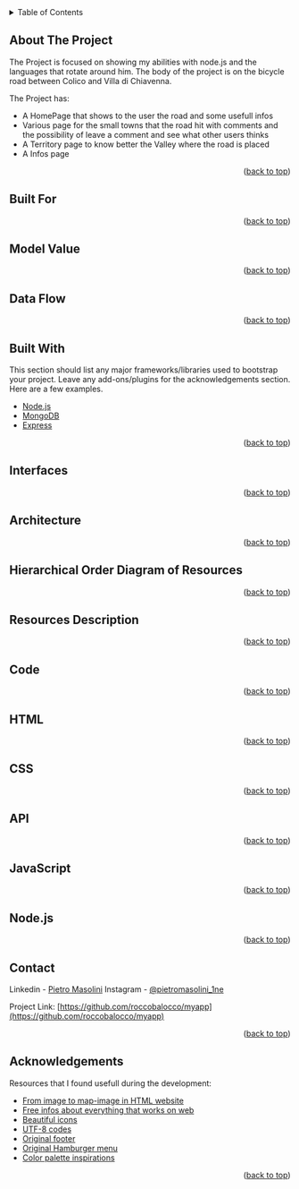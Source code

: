 <div id="top"></div>

<!-- TABLE OF CONTENTS -->
<details>
  <summary>Table of Contents</summary>
  <ol>
    <li>
      <a href="#about-the-project">About The Project</a>
      <ul>
        <li><a href="#built-for">Built For</a></li>
        <li><a href="#model-value">Model Value</a></li>
        <li><a href="#data-flow">Data Flow</a></li>
        <li><a href="#built-with">Built With</a></li>
      </ul>
    </li>
    <li><a href="#interfaces">Interfaces</a></li>
    <li>
      <a href="#architecture">Architecture</a>
      <ul>
        <li><a href="#hierarchical-order-diagram-of-resources">Hierarchical Order Diagram of Resources</a></li>
        <li><a href="#resources-description">Resources Description</a></li>
      </ul>
    </li>
    <li>
      <a href="#code">Code</a>
      <ul>
        <li><a href="#html">HTML</a></li>
        <li><a href="#css">CSS</a></li>
        <li><a href="#api">API</a></li>
        <li><a href="#javascript">JavaScript</a></li>
        <li><a href="#node.js">Node.js</a></li>
      </ul>
    </li>
    <li><a href="#contact">Contact</a></li>
    <li><a href="#acknowledgements">Riconoscimenti</a></li>
  </ol>
</details>



## About The Project

The Project is focused on showing my abilities with node.js and the languages that rotate around him.
The body of the project is on the bicycle road between Colico and Villa di Chiavenna.

The Project has:
* A HomePage that shows to the user the road and  some usefull infos
* Various page for the small towns that the road hit with comments and the possibility of leave a comment and see what other users thinks
* A Territory page to know better the Valley where the road is placed
* A Infos page

<p align="right">(<a href="#top">back to top</a>)</p>



## Built For

<p align="right">(<a href="#top">back to top</a>)</p>

## Model Value

<p align="right">(<a href="#top">back to top</a>)</p>

## Data Flow

<p align="right">(<a href="#top">back to top</a>)</p>

## Built With

This section should list any major frameworks/libraries used to bootstrap your project. Leave any add-ons/plugins for the acknowledgements section. Here are a few examples.

* [Node.js](https://nodejs.org/en/)
* [MongoDB](https://www.mongodb.com/)
* [Express](http://expressjs.com/)

<p align="right">(<a href="#top">back to top</a>)</p>

## Interfaces

<p align="right">(<a href="#top">back to top</a>)</p>

## Architecture

<p align="right">(<a href="#top">back to top</a>)</p>

## Hierarchical Order Diagram of Resources

<p align="right">(<a href="#top">back to top</a>)</p>

## Resources Description

<p align="right">(<a href="#top">back to top</a>)</p>

## Code

<p align="right">(<a href="#top">back to top</a>)</p>

## HTML

<p align="right">(<a href="#top">back to top</a>)</p>

## CSS

<p align="right">(<a href="#top">back to top</a>)</p>

## API

<p align="right">(<a href="#top">back to top</a>)</p>

## JavaScript

<p align="right">(<a href="#top">back to top</a>)</p>

## Node.js

<p align="right">(<a href="#top">back to top</a>)</p>

## Contact

Linkedin - [Pietro Masolini](https://www.linkedin.com/in/pietro-m-99b7b318a/)
Instagram - [@pietromasolini_1ne](https://www.instagram.com/pietromasolini_1ne/)

Project Link: [https://github.com/roccobalocco/myapp](https://github.com/roccobalocco/myapp)

<p align="right">(<a href="#top">back to top</a>)</p>


## Acknowledgements

Resources that I found usefull during the development:
* [From image to map-image in HTML website](http://www.image-map.net/)
* [Free infos about everything that works on web](https://www.w3schools.com)
* [Beautiful icons](https://fontawesome.com/v4/)
* [UTF-8 codes](https://www.utf8icons.com/)
* [Original footer](https://codepen.io/julesforrest/pen/qLpgNB)
* [Original Hamburger menu](https://codepen.io/alvarotrigo/pen/QWqKOdb)
* [Color palette inspirations](https://www.shutterstock.com/blog/color-palettes-for-websites)

<p align="right">(<a href="#top">back to top</a>)</p>


